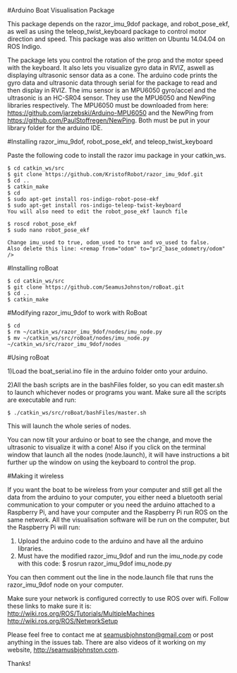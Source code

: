 #Arduino Boat Visualisation Package

This package depends on the razor_imu_9dof package, and robot_pose_ekf, as well as using the teleop_twist_keyboard package to control motor direction and speed. This package was also written on Ubuntu 14.04.04 on ROS Indigo.

The package lets you control the rotation of the prop and the motor speed with the keyboard.  It also lets you visualize gyro data in RVIZ, aswell as displaying ultrasonic sensor data as a cone.  The arduino code prints the gyro data and ultrasonic data through serial for the package to read and then display in RVIZ.  The imu sensor is an MPU6050 gyro/accel and the ultrasonic is an HC-SR04 sensor.  They use the MPU6050 and NewPing libraries respectively.  The MPU6050 must be downloaded from here: https://github.com/jarzebski/Arduino-MPU6050 and the NewPing from https://github.com/PaulStoffregen/NewPing.  Both must be put in your library folder for the arduino IDE. 

#Installing razor_imu_9dof, robot_pose_ekf, and teleop_twist_keyboard

Paste the following code to install the razor imu package in your catkin_ws.

    $ cd catkin_ws/src
	$ git clone https://github.com/KristofRobot/razor_imu_9dof.git
    $ cd ..
    $ catkin_make
    $ cd
    $ sudo apt-get install ros-indigo-robot-pose-ekf
    $ sudo apt-get install ros-indigo-teleop-twist-keyboard
    You will also need to edit the robot_pose_ekf launch file
    
    $ roscd robot_pose_ekf
    $ sudo nano robot_pose_ekf
    
    Change imu_used to true, odom_used to true and vo_used to false.
    Also delete this line: <remap from="odom" to="pr2_base_odometry/odom" /> 
    
#Installing roBoat 

    $ cd catkin_ws/src
    $ git clone https://github.com/SeamusJohnston/roBoat.git
    $ cd ..
    $ catkin_make
    
#Modifying razor_imu_9dof to work with RoBoat 

    $ cd
    $ rm ~/catkin_ws/razor_imu_9dof/nodes/imu_node.py
    $ mv ~/catkin_ws/src/roBoat/nodes/imu_node.py ~/catkin_ws/src/razor_imu_9dof/nodes
    
#Using roBoat

1)Load the boat_serial.ino file in the arduino folder onto your arduino.

2)All the bash scripts are in the bashFiles folder, so you can edit master.sh to launch whichever nodes or programs you want.  Make sure all the scripts are executable and run:
   
    $ ./catkin_ws/src/roBoat/bashFiles/master.sh

This will launch the whole series of nodes.

You can now tilt your arduino or boat to see the change, and move the ultrasonic to visualize it with a cone!  Also if you click on the terminal window that launch all the nodes (node.launch), it will have instructions a bit further up the window on using the keyboard to control the prop.

#Making it wireless

If you want the boat to be wireless from your computer and still get all the data from the arduino to your computer, you either need a bluetooth serial communication to your computer or you need the arduino attached to a Raspberry Pi, and have your computer and the Raspberry Pi run ROS on the same network.  All the visualisation software will be run on the computer, but the Raspberry Pi will run:
1. Upload the arduino code to the arduino and have all the arduino libraries. 
2. Must have the modified razor_imu_9dof and run the imu_node.py code with this code:
	$ rosrun razor_imu_9dof imu_node.py

You can then comment out the line in the node.launch file that runs the razor_imu_9dof node on your computer.  

Make sure your network is configured correctly to use ROS over wifi.  Follow these links to make sure it is:
http://wiki.ros.org/ROS/Tutorials/MultipleMachines
http://wiki.ros.org/ROS/NetworkSetup

Please feel free to contact me at seamusbjohnston@gmail.com or post anything in the issues tab.  There are also videos of it working on my website, http://seamusbjohnston.com.

Thanks!
